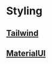# Styling

## [Tailwind](https://github.com/dudcks5477/Front_end/tree/master/React/Styling/Tailwind)

## [MaterialUI](https://github.com/dudcks5477/Front_end/tree/master/React/Styling/MaterialUI)